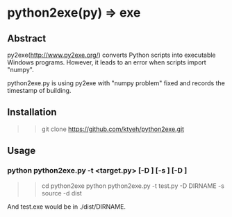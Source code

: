 # python2exe(py) => exe

## Abstract

py2exe(http://www.py2exe.org/) converts Python scripts into executable Windows programs. However, it leads to an error when scripts import "numpy".

python2exe.py is using py2exe with "numpy problem" fixed and records the timestamp of building.

## Installation

>>git clone https://github.com/ktyeh/python2exe.git

## Usage

### python python2exe.py -t <target.py> [-D <dirname>] [-s <source>] [-D <destination>]

>>cd python2exe
>>python python2exe.py -t test.py -D DIRNAME -s source -d dist

And test.exe would be in ./dist/DIRNAME.

